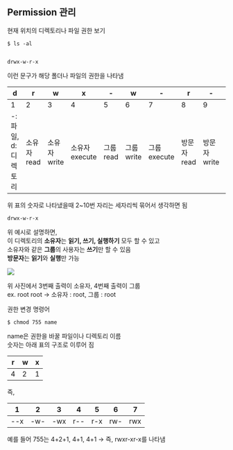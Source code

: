 
## Permission 관리  

현재 위치의 디렉토리나 파일 권한 보기  

    $ ls -al  


    drwx-w-r-x  

이런 문구가 해당 폴더나 파일의 권한을 나타냄  

| d | r | w | x | - | w | - | r | - | x |  
|--|--|--|--|--|--|--|--|--|--|    
| 1 | 2 | 3 | 4 | 5 | 6 | 7 | 8 | 9 | 10 |    
| -:파일, d:디렉토리 | 소유자 read | 소유자 write | 소유자 execute | 그룹 read | 그룹 write | 그룹 execute | 방문자 read | 방문자 write | 방문자 execute |  

위 표의 숫자로 나타냈을때 2~10번 자리는 세자리씩 묶어서 생각하면 됨  

    drwx-w-r-x  

위 예시로 설명하면,  
이 디렉토리의 **소유자**는 **읽기, 쓰기, 실행하기** 모두 할 수 있고  
소유자와 같은 **그룹**의 사용자는 **쓰기**만 할 수 있음  
**방문자**는 **읽기**와  **실행**만 가능  

![
](https://lh3.googleusercontent.com/U2Yt6qDplZhzVU9g3gCajFz3ndLaBLEnf9q7KqbnfBbzsdtbWbDqwLk6AiLLMpRTWytrFcdrp9cQ "permission1")  

위 사진에서 3번째 출력이 소유자, 4번째 출력이 그룹  
ex. root root → 소유자 : root, 그룹 : root  

권한 변경 명령어  

    $ chmod 755 name  

name은 권한을 바꿀 파일이나 디렉토리 이름  
숫자는 아래 표의 구조로 이루어 짐  
  
 r | w | x |  
|--|--|--|  
| 4 | 2 | 1 |  

즉,  

 1 | 2 | 3 | 4 | 5 | 6 | 7 |    
|--|--|--|--|--|--|--|    
| --x | -w- | -wx | r-- | r-x | rw- | rwx |   

예를 들어 755는 4+2+1, 4+1, 4+1 → 즉, rwxr-xr-x를 나타냄   


 

<!--stackedit_data:
eyJoaXN0b3J5IjpbODM3MTQ2MTc1LC04NTg1MDk5ODUsMTYyND
A3NjI1XX0=
-->